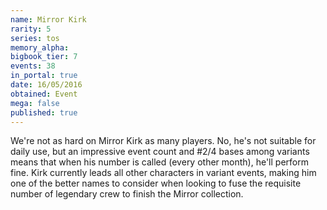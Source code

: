 ```yaml
---
name: Mirror Kirk
rarity: 5
series: tos
memory_alpha:
bigbook_tier: 7
events: 38
in_portal: true
date: 16/05/2016
obtained: Event
mega: false
published: true
---
```


We're not as hard on Mirror Kirk as many players. No, he's not suitable for daily use, but an impressive event count and #2/4 bases among variants means that when his number is called (every other month), he'll perform fine. Kirk currently leads all other characters in variant events, making him one of the better names to consider when looking to fuse the requisite number of legendary crew to finish the Mirror collection.
